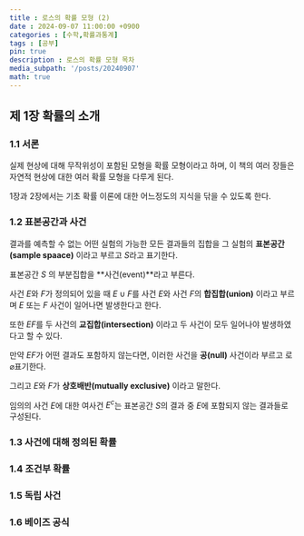```yaml
---
title : 로스의 확률 모형 (2)
date : 2024-09-07 11:00:00 +0900
categories : [수학,확률과통계]
tags : [공부]
pin: true
description : 로스의 확률 모형 목차
media_subpath: '/posts/20240907'
math: true
---
```


## 제 1장 확률의 소개

### 1.1 서론
실제 현상에 대해 무작위성이 포함된 모형을 확률 모형이라고 하며, 이 책의 여러 장들은 자연적 현상에 대한 여러 확률 모형을 다루게 된다.

1장과 2장에서는 기초 확률 이론에 대한 어느정도의 지식을 닦을 수 있도록 한다.

### 1.2 표본공간과 사건
결과를 예측할 수 없는 어떤 실험의 가능한 모든 결과들의 집합을 그 실험의 **표본공간(sample spaace)** 이라고 부르고 $S$라고 표기한다.

표본공간 $S$ 의 부분집합을 **사건(event)**라고 부른다.

사건 $E$와 $F$가 정의되어 있을 때 $E\cup F$를 사건 $E$와 사건 $F$의 **합집합(union)** 이라고 부르며 $E$ 또는 $F$ 사건이 일어나면 발생한다고 한다.

또한 $EF$를 두 사건의 **교집합(intersection)** 이라고 두 사건이 모두 일어나야 발생하였다고 할 수 있다.

만약 $EF$가 어떤 결과도 포함하지 않는다면, 이러한 사건을 **공(null)** 사건이라 부르고 로 $\varnothing$표기한다.

그리고 $E$와 $F$가 **상호배반(mutually exclusive)** 이라고 말한다.

임의의 사건 $E$에 대한 여사건 $E^c$는 표본공간 $S$의 결과 중 $E$에 포함되지 않는 결과들로 구성된다.

### 1.3 사건에 대해 정의된 확률




### 1.4 조건부 확률

### 1.5 독립 사건

### 1.6 베이즈 공식
